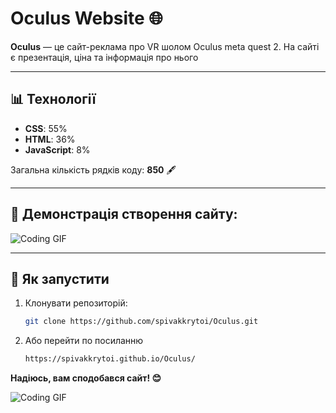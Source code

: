 # Oculus Website 🌐

**Oculus** — це сайт-реклама про VR шолом Oculus meta quest 2. На сайті є презентація, ціна та інформація про нього

---

## 📊 Технології

- **CSS**: 55%  
- **HTML**: 36%  
- **JavaScript**: 8%  

Загальна кількість рядків коду: **850** 🖋️

---

## 🎥 Демонстрація створення сайту:
![Coding GIF](https://media.giphy.com/media/3oKIPnAiaMCws8nOsE/giphy.gif)

---

## 🚀 Як запустити
1. Клонувати репозиторій:
   ```bash
   git clone https://github.com/spivakkrytoi/Oculus.git
2. Або перейти по посиланню 
   ```bash
   https://spivakkrytoi.github.io/Oculus/


**Надіюсь, вам сподобався сайт! 😊**

![Coding GIF](https://media.giphy.com/media/7vDoUoDZHoUQxMPkd7/giphy.gif)